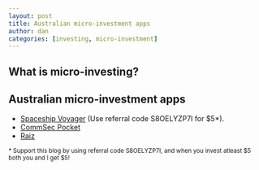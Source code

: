 ```yaml
---
layout: post
title: Australian micro-investment apps
author: dan
categories: [investing, micro-investment]
---
```


## What is micro-investing?

## Australian micro-investment apps

- [Spaceship Voyager](http://spaceshipinvest.com.au/refer) (Use referral code S8OELYZP7I for \$5\*).
- [CommSec Pocket](https://www.commsec.com.au/products/pocket.html)
- [Raiz](https://raizinvest.com.au/)

<small>\* Support this blog by using referral code S8OELYZP7I, and when you invest atleast $5 both you and I get $5!</small>
